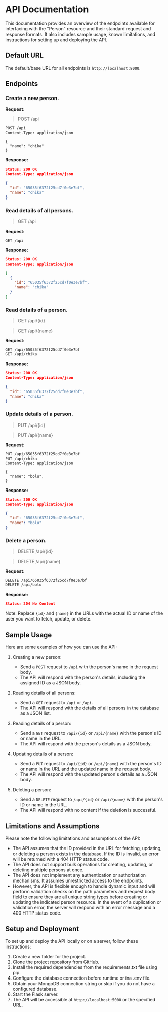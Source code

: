# API Documentation

This documentation provides an overview of the endpoints available for interfacing with the "Person" resource and their standard request and response formats.
It also includes sample usage, known limitations, and instructions for setting up and deploying the API.

## Default URL

The default/base URL for all endpoints is `http://localhost:8000`.

## Endpoints

### Create a new person.

**Request:**
  > POST /api

```http
POST /api
Content-Type: application/json

{
  "name": "chika"
}
```

**Response:**

```json
Status: 200 OK
Content-Type: application/json

{
  "id": "65035f6372f25cd7f0e3e7bf",
  "name": "chika"
}
```

### Read details of all persons.
  > GET /api

**Request:**

```http
GET /api
```

**Response:**

```json
Status: 200 OK
Content-Type: application/json

[
  {
    "id": "65035f6372f25cd7f0e3e7bf",
    "name": "chika"
  }
]
```

### Read details of a person.
  > GET /api/{id}

  > GET /api/{name}

**Request:**

```http
GET /api/65035f6372f25cd7f0e3e7bf
GET /api/chika
```

**Response:**

```json
Status: 200 OK
Content-Type: application/json

{
  "id": "65035f6372f25cd7f0e3e7bf",
  "name": "chika"
}
```

### Update details of a person.
  > PUT /api/{id}

  > PUT /api/{name}

**Request:**

```http
PUT /api/65035f6372f25cd7f0e3e7bf
PUT /api/chika
Content-Type: application/json

{
  "name": "bolu",
}
```

**Response:**

```json
Status: 200 OK
Content-Type: application/json

{
  "id": "65035f6372f25cd7f0e3e7bf",
  "name": "bolu"
}
```

### Delete a person.
  > DELETE /api/{id}

  > DELETE /api/{name}

**Request:**

```http
DELETE /api/65035f6372f25cd7f0e3e7bf
DELETE /api/bolu
```

**Response:**

```json
Status: 204 No Content
```

Note: Replace `{id}` and `{name}` in the URLs with the actual ID or name of the user you want to fetch, update, or delete.


## Sample Usage

Here are some examples of how you can use the API:

1. Creating a new person:
   - Send a `POST` request to `/api` with the person's name in the request body.
   - The API will respond with the person's details, including the assigned ID as a JSON body.

2. Reading details of all persons:
   - Send a `GET` request to `/api` or `/api`.
   - The API will respond with the details of all persons in the database as a JSON list.

3. Reading details of a person:
   - Send a `GET` request to `/api/{id}` or `/api/{name}` with the person's ID or name in the URL.
   - The API will respond with the person's details as a JSON body.

4. Updating details of a person:
   - Send a `PUT` request to `/api/{id}` or `/api/{name}` with the person's ID or name in the URL and the updated name in the request body.
   - The API will respond with the updated person's details as a JSON body.

5. Deleting a person:
   - Send a `DELETE` request to `/api/{id}` or `/api/{name}` with the person's ID or name in the URL.
   - The API will respond with no content if the deletion is successful.

## Limitations and Assumptions

Please note the following limitations and assumptions of the API:

- The API assumes that the ID provided in the URL for fetching, updating, or deleting a person exists in the database. If the ID is invalid, an error will be returned with a 404 HTTP status code.
- The API does not support bulk operations for creating, updating, or deleting multiple persons at once.
- The API does not implement any authentication or authorization mechanisms. It assumes unrestricted access to the endpoints.
- However, the API is flexible enough to handle dynamic input and will perform validation checks on the path parameters and request body field to ensure they are all unique string types before creating or updating the indicated person resource.
  In the event of a duplication or validation error, the server will respond with an error message and a 400 HTTP status code.

## Setup and Deployment

To set up and deploy the API locally or on a server, follow these instructions:

1. Create a new folder for the project.
2. Clone the project repository from GitHub.
3. Install the required dependencies from the requirements.txt file using pip.
4. Configure the database connection before runtime or ina .env file.
5. Obtain your MongoDB connection string or skip if you do not have a configured database.
6. Start the Flask server.
7. The API will be accessible at `http://localhost:5000` or the specified URL.
